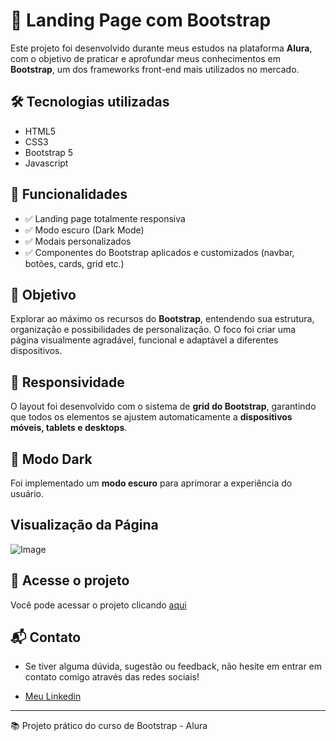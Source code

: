 # 🚀 Landing Page com Bootstrap

Este projeto foi desenvolvido durante meus estudos na plataforma **Alura**, com o objetivo de praticar e aprofundar meus conhecimentos em **Bootstrap**, um dos frameworks front-end mais utilizados no mercado.

## 🛠️ Tecnologias utilizadas

- HTML5  
- CSS3  
- Bootstrap 5
- Javascript

## 📌 Funcionalidades

- ✅ Landing page totalmente responsiva
- ✅ Modo escuro (Dark Mode)
- ✅ Modais personalizados
- ✅ Componentes do Bootstrap aplicados e customizados (navbar, botões, cards, grid etc.)

## 🎯 Objetivo

Explorar ao máximo os recursos do **Bootstrap**, entendendo sua estrutura, organização e possibilidades de personalização. O foco foi criar uma página visualmente agradável, funcional e adaptável a diferentes dispositivos.

## 📱 Responsividade

O layout foi desenvolvido com o sistema de **grid do Bootstrap**, garantindo que todos os elementos se ajustem automaticamente a **dispositivos móveis, tablets e desktops**.

## 🌙 Modo Dark

Foi implementado um **modo escuro** para aprimorar a experiência do usuário.

## Visualização da Página

![Image](https://github.com/user-attachments/assets/bc7e9198-a2d3-4d7d-bdea-089168dbe382)

## 🔗 Acesse o projeto

Você pode acessar o projeto clicando [aqui](https://arthmoreira.github.io/Serenatto/)  

## 📬 Contato
- Se tiver alguma dúvida, sugestão ou feedback, não hesite em entrar em contato comigo através das redes sociais!

- [Meu Linkedin](https://www.linkedin.com/in/thurmoreira/)
  
---

📚 Projeto prático do curso de Bootstrap - Alura
